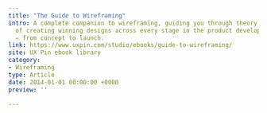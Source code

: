 ```yaml
---
title: "The Guide to Wireframing"
intro: A complete companion to wireframing, guiding you through theory and practice
  of creating winning designs across every stage in the product development process
  – from concept to launch.
link: https://www.uxpin.com/studio/ebooks/guide-to-wireframing/
site: UX Pin ebook library
category:
- Wireframing
type: Article
date: 2014-01-01 00:00:00 +0000
preview: ''

---
```

